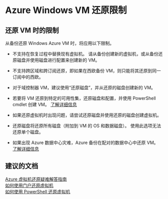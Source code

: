 
<properties
    pageTitle="Azure Windows VM Restore Limitations"
    description="从备份还原 Azure VM 时的限制"
    service="microsoft.recoveryservices"
    resource="vaults"
    authors="trinadhk"
    displayOrder="8"
    selfHelpType="resource"
    supportTopicIds="32553299"
    resourceTags=""
    productPesIds="15207"
    cloudEnvironments="public"
/>


# <a name="azure-windows-vm-restore-limitations"></a>Azure Windows VM 还原限制

## <a name="limitations-when-restoring-a-vm"></a>**还原 VM 时的限制**
从备份还原 Windows Azure VM 时，将应用以下限制。 

* 不支持在恢复过程中替换现有虚拟机。 请从备份创建新的虚拟机，或从备份还原磁盘并使用磁盘进行配置来创建新的 VM。

* 不支持跨区域和跨订阅还原，即如果在西欧备份 VM，则只能将其还原到同一订阅中的西欧。 

* 对于域控制器 VM，建议使用“还原磁盘”，并从还原的磁盘创建新的 VM。 

* 若要将 VM 还原到特定的可用性集，还原磁盘和配置，并使用 PowerShell cmdlet 创建 VM。 [了解详细信息](https://docs.microsoft.com/azure/backup/backup-azure-vms-automation#restore-an-azure-vm)

* 如果还原虚拟机时出现问题，请尝试还原磁盘并使用还原的磁盘创建虚拟机。 

* 还原磁盘将还原所有磁盘（附加到 VM 的 OS 和数据磁盘）。 使用此选项无法还原单个磁盘。 

* 如果出现 Azure 数据中心灾难，Azure 备份在配对的数据中心中还原 VM。 [了解详细信息](https://docs.microsoft.com/azure/backup/backup-azure-restore-vms#restoring-a-vm-during-azure-datacenter-disaster)

 
## <a name="recommended-documents"></a>**建议的文档**
[Azure 虚拟机还原疑难解答指南](https://azure.microsoft.com/documentation/articles/backup-azure-vms-troubleshoot/)<br>
[如何使用门户还原虚拟机](https://docs.microsoft.com/azure/backup/backup-azure-arm-restore-vms)<br>
[如何使用 PowerShell 还原虚拟机](https://docs.microsoft.com/azure/backup/backup-azure-vms-automation#restore-an-azure-vm)<br>



<!--HONumber=Dec16_HO1-->


